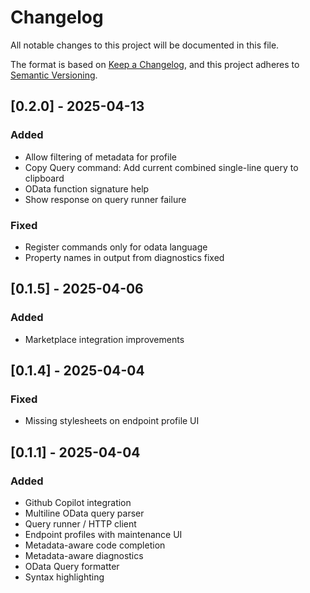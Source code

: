 # Changelog

All notable changes to this project will be documented in this file.

The format is based on [Keep a Changelog](https://keepachangelog.com/en/1.1.0/),
and this project adheres to [Semantic Versioning](https://semver.org/spec/v2.0.0.html).

## [0.2.0] - 2025-04-13

### Added

- Allow filtering of metadata for profile
- Copy Query command: Add current combined single-line query to clipboard
- OData function signature help
- Show response on query runner failure

### Fixed

- Register commands only for odata language
- Property names in output from diagnostics fixed

## [0.1.5] - 2025-04-06

### Added

- Marketplace integration improvements

## [0.1.4] - 2025-04-04

### Fixed

- Missing stylesheets on endpoint profile UI

## [0.1.1] - 2025-04-04

### Added

- Github Copilot integration
- Multiline OData query parser
- Query runner / HTTP client
- Endpoint profiles with maintenance UI
- Metadata-aware code completion
- Metadata-aware diagnostics
- OData Query formatter
- Syntax highlighting
